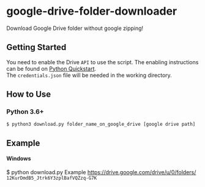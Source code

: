 # google-drive-folder-downloader

Download Google Drive folder without google zipping!

## Getting Started

You need to enable the Drive `API` to use the script.
The enabling instructions can be found on [Python Quickstart](https://developers.google.com/drive/api/v3/quickstart/python).<br/>
The `credentials.json` file will be needed in the working directory.

## How to Use



### Python 3.6+

```
$ python3 download.py folder_name_on_google_drive [google drive path]
```

## Example
#### Windows

$ python download.py Example https://drive.google.com/drive/u/0/folders/ `12KurDmdB5_Jtrk6Y3zplBafVQZzq-G7K`
